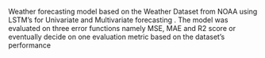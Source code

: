 Weather forecasting model based on the Weather Dataset from NOAA  using LSTM’s for Univariate and Multivariate forecasting . The model was evaluated on three error functions namely MSE, MAE and R2 score or eventually decide on one evaluation metric based on the dataset’s performance

